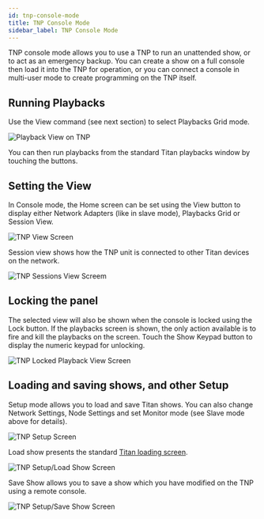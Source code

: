 ```yaml
---
id: tnp-console-mode
title: TNP Console Mode
sidebar_label: TNP Console Mode
---
```


TNP console mode allows you to use a TNP to run an unattended show, or
to act as an emergency backup. You can create a show on a full console
then load it into the TNP for operation, or you can connect a console in
multi-user mode to create programming on the TNP itself.

## Running Playbacks

Use the View command (see next section) to select Playbacks Grid mode.

![Playback View on TNP](/docs/images/Playback-View-on-TNP.png)

You can then run playbacks from the standard Titan playbacks window by
touching the buttons.

## Setting the View

In Console mode, the Home screen can be set using the View button to
display either Network Adapters (like in slave mode), Playbacks Grid or
Session View.

![TNP View Screen](/docs/images/TNP-View-Screen.png)

Session view shows how the TNP unit is connected to other Titan devices
on the network.

![TNP Sessions View Screem](/docs/images/TNP-Sessions-View-Screem.png)

## Locking the panel

The selected view will also be shown when the console is locked using
the Lock button. If the playbacks screen is shown, the only action
available is to fire and kill the playbacks on the screen. Touch the
Show Keypad button to display the numeric keypad for unlocking.

![TNP Locked Playback View Screen](/docs/images/TNP-Locked-Playback-View-Screen.png)

## Loading and saving shows, and other Setup

Setup mode allows you to load and save Titan shows. You can also change
Network Settings, Node Settings and set Monitor mode (see Slave mode
above for details).

![TNP Setup Screen](/docs/images/TNP-Setup-Screen.png)

Load show presents the standard [Titan loading screen](../titan-basics/loading-and-saving-shows.md).

![TNP Setup/Load Show Screen](/docs/images/TNP-Setup-Load-Show-Screen.png)

Save Show allows you to save a show which you have modified on the TNP
using a remote console.

![TNP Setup/Save Show Screen](/docs/images/TNP-Setup-Save-Show-Screen.png)
